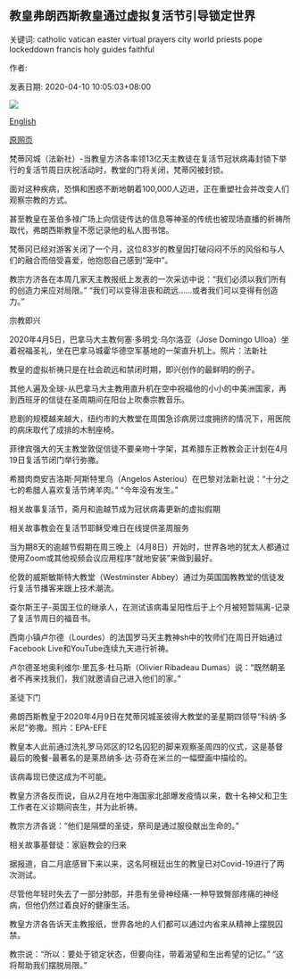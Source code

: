 ## 教皇弗朗西斯教皇通过虚拟复活节引导锁定世界

关键词: catholic vatican easter virtual prayers city world priests pope lockeddown francis holy guides faithful

作者: 

发表日期: 2020-04-10 10:05:03+08:00

![](https://www.straitstimes.com/sites/default/files/styles/x_large/public/articles/2020/04/10/ab_popefrancis_100420.jpg?itok=irSshhVJ)

[English](Pope%20Francis%20guides%20locked-down%20world%20through%20virtual%20Easter.md)

[原网页](https://www.straitstimes.com/world/europe/pope-francis-guides-locked-down-world-through-virtual-easter)

梵蒂冈城（法新社）-当教皇方济各率领13亿天主教徒在复活节冠状病毒封锁下举行的复活节周日庆祝活动时，教堂的门将关闭，梵蒂冈被封锁。

面对这种疾病，恐惧和困惑不断地朝着100,000人迈进，正在重塑社会并改变人们观察宗教的方式。

甚至教皇在圣伯多禄广场上向信徒传达的信息等神圣的传统也被现场直播的祈祷所取代，弗朗西斯教皇不愿记录他的私人图书馆。

梵蒂冈已经对游客关闭了一个月，这位83岁的教皇因打破闷闷不乐的风俗和与人们的融合而倍受喜爱，他抱怨自己感到“笼中”。

教宗方济各在本周几家天主教报纸上发表的一次采访中说：“我们必须以我们所有的创造力来应对局限。” “我们可以变得沮丧和疏远……或者我们可以变得有创造力。”

宗教即兴



2020年4月5日，巴拿马大主教何塞·多明戈·乌尔洛亚（Jose Domingo Ulloa）坐着祝福圣礼，坐在巴拿马城霍华德空军基地的一架直升机上。照片：法新社



教皇的虚拟祈祷只是在社会疏远和禁闭时期，即兴创作的最鲜明的例子。

其他人遍及全球-从巴拿马大主教用直升机在空中祝福他的小小的中美洲国家，再到西班牙的信徒在圣周期间在阳台上吹奏宗教音乐。

悲剧的规模越来越大，纽约市的大教堂在周围急诊病房过度拥挤的情况下，用医院的病床取代了成排的木制座椅。

菲律宾强大的天主教堂敦促信徒不要亲吻十字架，其希腊东正教教会正计划在4月19日复活节闭门举行弥撒。

希腊肉商安吉洛斯·阿斯特里乌（Angelos Asteriou）在巴黎对法新社说：“十分之七的希腊人喜欢复活节烤羊肉。” “今年没有发生。”

相关故事复活节，斋月和逾越节成为冠状病毒更新的虚拟假期

相关故事教会在复活节耶稣受难日在线提供圣周服务

当为期8天的逾越节假期在周三晚上（4月8日）开始时，世界各地的犹太人都通过使用Zoom或其他视频会议应用程序“就地安装”来做到最好。

伦敦的威斯敏斯特大教堂（Westminster Abbey）通过为英国国教教堂的信徒发行复活节播客来跟上技术潮流。

查尔斯王子-英国王位的继承人，在测试该病毒呈阳性后于上个月被短暂隔离-记录了复活节周日的福音书。

西南小镇卢尔德（Lourdes）的法国罗马天主教神sh中的牧师们在周日开始通过Facebook Live和YouTube连续九天进行祈祷。

卢尔德圣地奥利维尔·里瓦多·杜马斯（Olivier Ribadeau Dumas）说：“既然朝圣者不再来找我们，我们就邀请自己进入他们的家。”

圣徒下门



弗朗西斯教皇于2020年4月9日在梵蒂冈城圣彼得大教堂的圣星期四领导“科纳·多米尼”弥撒。照片：EPA-EFE



教皇本人此前通过洗礼罗马郊区的12名囚犯的脚来观察圣周四的仪式，这是基督最后的晚餐-最著名的是莱昂纳多·达·芬奇在米兰的一幅壁画中描绘的。

该病毒现已使这成为不可能。

教皇方济各反而说，自从2月在地中海国家北部爆发疫情以来，数十名神父和卫生工作者在义诊期间丧生，并为此祈祷。

教宗方济各说：“他们是隔壁的圣徒，祭司是通过服役献出生命的。”

相关故事基督徒：家庭教会的归来

据报道，自二月底感冒下来以来，这名阿根廷出生的教皇已对Covid-19进行了两次测试。

尽管他年轻时失去了一部分肺部，并患有坐骨神经痛-一种导致臀部疼痛的神经病，但他仍然过着良好的健康生活。

教皇方济各告诉天主教报纸，世界各地的人们都可以通过内省来从精神上摆脱囚禁。

教宗说：“所以：要处于锁定状态，但要向往，带着渴望和生出希望的记忆。” “这将帮助我们摆脱局限。”
